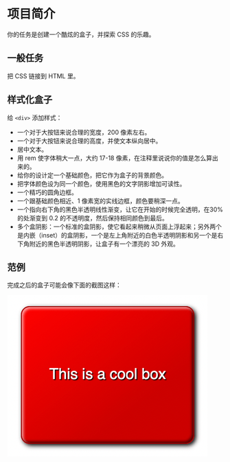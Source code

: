 # 项目简介

你的任务是创建一个酷炫的盒子，并探索 CSS 的乐趣。

## 一般任务

把 CSS 链接到 HTML 里。

## 样式化盒子

给 `<div>` 添加样式：

- 一个对于大按钮来说合理的宽度，200 像素左右。
- 一个对于大按钮来说合理的高度，并使文本纵向居中。
- 居中文本。
- 用 rem 使字体稍大一点，大约 17-18 像素，在注释里说说你的值是怎么算出来的。
- 给你的设计定一个基础颜色，把它作为盒子的背景颜色。
- 把字体颜色设为同一个颜色，使用黑色的文字阴影增加可读性。
- 一个精巧的圆角边框。
- 一个跟基础颜色相近、1 像素宽的实线边框，颜色要稍深一点。
- 一个指向右下角的黑色半透明线性渐变，让它在开始的时候完全透明，在30% 的处渐变到 0.2 的不透明度，然后保持相同颜色到最后。
- 多个盒阴影：一个标准的盒阴影，使它看起来稍微从页面上浮起来；另外两个是内嵌（inset）的盒阴影，一个是左上角附近的白色半透明阴影和另一个是右下角附近的黑色半透明阴影，让盒子有一个漂亮的 3D 外观。

## 范例

完成之后的盒子可能会像下面的截图这样：

![alt text](image.png)
